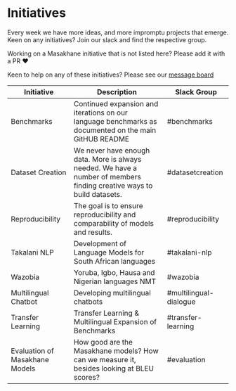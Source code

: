 # Initiatives

Every week we have more ideas, and more impromptu projects that emerge. Keen on any initiatives? Join our slack and find the respective group.

Working on a Masakhane initiative that is not listed here? Please add it with a PR :heart:

Keen to help on any of these initiatives? Please see our [message board](https://github.com/masakhane-io/message-board)

| Initiative                     | Description                                                                                                            | Slack Group            |
|--------------------------------|------------------------------------------------------------------------------------------------------------------------|------------------------|
| Benchmarks                     | Continued expansion and iterations on our language benchmarks as documented on the main GitHUB README                  | #benchmarks            |
| Dataset Creation               | We never have enough data. More is always needed. We have a number of members finding creative ways to build datasets. | #datasetcreation       |
| Reproducibility                | The goal is to ensure reproducibility and comparability of models and results.                                         | #reproducibility       |
| Takalani NLP                   | Development of Language Models for South African languages                                                             | #takalani-nlp          |
| Wazobia                        | Yoruba, Igbo, Hausa and Nigerian languages NMT                                                                         | #wazobia               |
| Multilingual Chatbot           | Developing multilingual chatbots                                                                                       | #multilingual-dialogue |
| Transfer Learning              | Transfer Learning & Multilingual Expansion of Benchmarks                                                               | #transfer-learning     |
| Evaluation of Masakhane Models | How good are the Masakhane models? How can we measure it, besides looking at BLEU scores?                              | #evaluation            |
